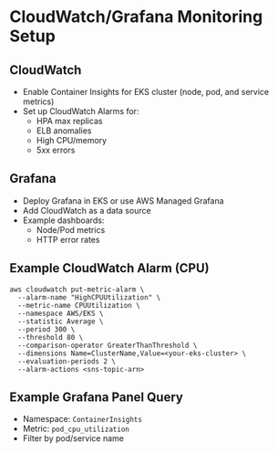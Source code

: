 # CloudWatch/Grafana Monitoring Setup

## CloudWatch
- Enable Container Insights for EKS cluster (node, pod, and service metrics)
- Set up CloudWatch Alarms for:
  - HPA max replicas
  - ELB anomalies
  - High CPU/memory
  - 5xx errors

## Grafana
- Deploy Grafana in EKS or use AWS Managed Grafana
- Add CloudWatch as a data source
- Example dashboards:
  - Node/Pod metrics
  - HTTP error rates

## Example CloudWatch Alarm (CPU)
```
aws cloudwatch put-metric-alarm \
  --alarm-name "HighCPUUtilization" \
  --metric-name CPUUtilization \
  --namespace AWS/EKS \
  --statistic Average \
  --period 300 \
  --threshold 80 \
  --comparison-operator GreaterThanThreshold \
  --dimensions Name=ClusterName,Value=<your-eks-cluster> \
  --evaluation-periods 2 \
  --alarm-actions <sns-topic-arn>
```

## Example Grafana Panel Query
- Namespace: `ContainerInsights`
- Metric: `pod_cpu_utilization`
- Filter by pod/service name
